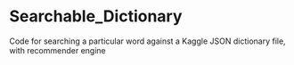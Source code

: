 # Searchable_Dictionary
Code for searching a particular word against a Kaggle JSON dictionary file, with recommender engine
